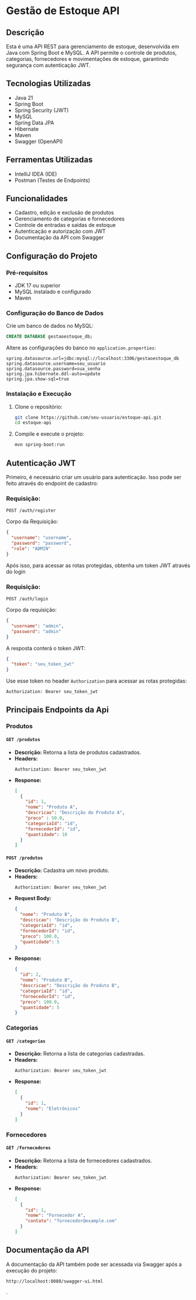 # Gestão de Estoque API

## Descrição
Esta é uma API REST para gerenciamento de estoque, desenvolvida em Java com Spring Boot e MySQL. A API permite o controle de produtos, categorias, fornecedores e movimentações de estoque, garantindo segurança com autenticação JWT.

## Tecnologias Utilizadas
- Java 21
- Spring Boot
- Spring Security (JWT)
- MySQL
- Spring Data JPA
- Hibernate
- Maven
- Swagger (OpenAPI)

## Ferramentas Utilizadas
- IntelliJ IDEA (IDE)
- Postman (Testes de Endpoints)

## Funcionalidades
- Cadastro, edição e exclusão de produtos
- Gerenciamento de categorias e fornecedores
- Controle de entradas e saídas de estoque
- Autenticação e autorização com JWT
- Documentação da API com Swagger

## Configuração do Projeto
### Pré-requisitos
- JDK 17 ou superior
- MySQL instalado e configurado
- Maven

### Configuração do Banco de Dados
Crie um banco de dados no MySQL:
```sql
CREATE DATABASE gestaoestoque_db;
```
Altere as configurações do banco no `application.properties`:
```properties
spring.datasource.url=jdbc:mysql://localhost:3306/gestaoestoque_db
spring.datasource.username=seu_usuario
spring.datasource.password=sua_senha
spring.jpa.hibernate.ddl-auto=update
spring.jpa.show-sql=true
```

### Instalação e Execução
1. Clone o repositório:
   ```sh
   git clone https://github.com/seu-usuario/estoque-api.git
   cd estoque-api
   ```
2. Compile e execute o projeto:
   ```sh
   mvn spring-boot:run
   ```

## Autenticação JWT
Primeiro, é necessário criar um usuário para autenticação. Isso pode ser feito através do endpoint de cadastro:
### Requisição:
```http
POST /auth/register
```
Corpo da Requisição:
```json
{
  "username": "username",
  "password": "password",
  "role": "ADMIN"
}
```

Após isso, para acessar as rotas protegidas, obtenha um token JWT através do login
### Requisição:
```http
POST /auth/login
```
Corpo da requisição:
```json
{
  "username": "admin",
  "password": "admin"
}
```
A resposta conterá o token JWT:
```json
{
  "token": "seu_token_jwt"
}
```
Use esse token no header `Authorization` para acessar as rotas protegidas:
```http
Authorization: Bearer seu_token_jwt
```

## Principais Endpoints da Api

### Produtos
#### `GET /produtos`
- **Descrição:** Retorna a lista de produtos cadastrados.
- **Headers:**
  ```http
  Authorization: Bearer seu_token_jwt
  ```
- **Response:**
  ```json
  [
    {
      "id": 1,
      "nome": "Produto A",
      "descricao": "Descrição do Produto A",
      "preco" : 50.0,
      "categoriaId": "id",
      "fornecedorId": "id",
      "quantidade": 10
    }
  ]
  ```

#### `POST /produtos`
- **Descrição:** Cadastra um novo produto.
- **Headers:**
  ```http
  Authorization: Bearer seu_token_jwt
  ```
- **Request Body:**
  ```json
  {
    "nome": "Produto B",
    "descricao": "Descrição do Produto B",
    "categoriaId": "id",
    "fornecedorId": "id",
    "preco": 100.0,
    "quantidade": 5
  }
  ```
- **Response:**
  ```json
  {
    "id": 2,
    "nome": "Produto B",
    "descricao": "Descrição do Produto B",
    "categoriaId": "id",
    "fornecedorId": "id",
    "preco": 100.0,
    "quantidade": 5
  }
  ```

### Categorias
#### `GET /categorias`
- **Descrição:** Retorna a lista de categorias cadastradas.
- **Headers:**
  ```http
  Authorization: Bearer seu_token_jwt
  ```
- **Response:**
  ```json
  [
    {
      "id": 1,
      "nome": "Eletrônicos"
    }
  ]
  ```

### Fornecedores
#### `GET /fornecedores`
- **Descrição:** Retorna a lista de fornecedores cadastrados.
- **Headers:**
  ```http
  Authorization: Bearer seu_token_jwt
  ```
- **Response:**
  ```json
  [
    {
      "id": 1,
      "nome": "Fornecedor A",
      "contato": "fornecedor@example.com"
    }
  ]
  ```

## Documentação da API
A documentação da API também pode ser acessada via Swagger após a execução do projeto:
```
http://localhost:8080/swagger-ui.html
```


.

